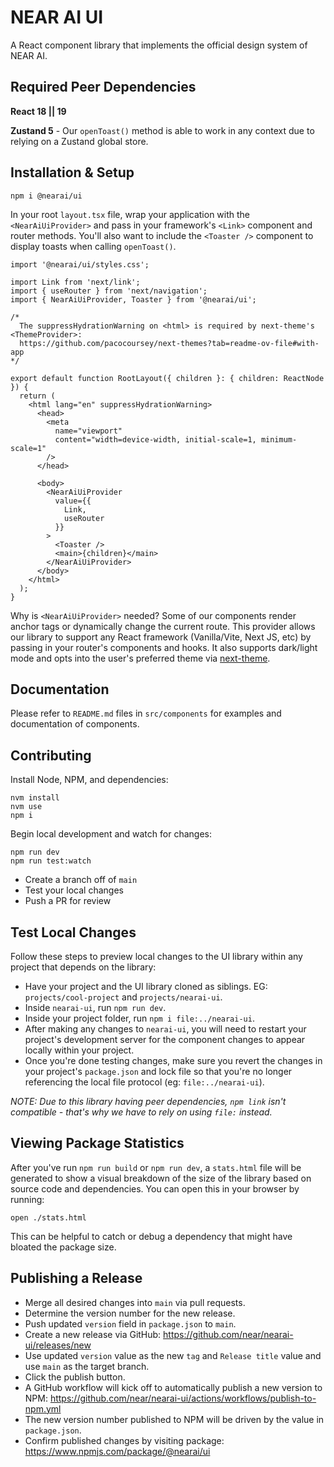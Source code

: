 # NEAR AI UI

A React component library that implements the official design system of NEAR AI.

## Required Peer Dependencies

**React 18 || 19**

**Zustand 5** - Our `openToast()` method is able to work in any context due to relying on a Zustand global store.

## Installation & Setup

```shell
npm i @nearai/ui
```

In your root `layout.tsx` file, wrap your application with the `<NearAiUiProvider>` and pass in your framework's `<Link>` component and router methods. You'll also want to include the `<Toaster />` component to display toasts when calling `openToast()`.

```tsx
import '@nearai/ui/styles.css';

import Link from 'next/link';
import { useRouter } from 'next/navigation';
import { NearAiUiProvider, Toaster } from '@nearai/ui';

/*
  The suppressHydrationWarning on <html> is required by next-theme's <ThemeProvider>:
  https://github.com/pacocoursey/next-themes?tab=readme-ov-file#with-app
*/

export default function RootLayout({ children }: { children: ReactNode }) {
  return (
    <html lang="en" suppressHydrationWarning>
      <head>
        <meta
          name="viewport"
          content="width=device-width, initial-scale=1, minimum-scale=1"
        />
      </head>

      <body>
        <NearAiUiProvider
          value={{
            Link,
            useRouter
          }}
        >
          <Toaster />
          <main>{children}</main>
        </NearAiUiProvider>
      </body>
    </html>
  );
}
```

Why is `<NearAiUiProvider>` needed? Some of our components render anchor tags or dynamically change the current route. This provider allows our library to support any React framework (Vanilla/Vite, Next JS, etc) by passing in your router's components and hooks. It also supports dark/light mode and opts into the user's preferred theme via [next-theme](ttps://github.com/pacocoursey/next-themes).

## Documentation

Please refer to `README.md` files in `src/components` for examples and documentation of components.

## Contributing

Install Node, NPM, and dependencies:

```shell
nvm install
nvm use
npm i
```

Begin local development and watch for changes:

```shell
npm run dev
npm run test:watch
```

- Create a branch off of `main`
- Test your local changes
- Push a PR for review

## Test Local Changes

Follow these steps to preview local changes to the UI library within any project that depends on the library:

- Have your project and the UI library cloned as siblings. EG: `projects/cool-project` and `projects/nearai-ui`.
- Inside `nearai-ui`, run `npm run dev`.
- Inside your project folder, run `npm i file:../nearai-ui`.
- After making any changes to `nearai-ui`, you will need to restart your project's development server for the component changes to appear locally within your project.
- Once you're done testing changes, make sure you revert the changes in your project's `package.json` and lock file so that you're no longer referencing the local file protocol (eg: `file:../nearai-ui`).

_NOTE: Due to this library having peer dependencies, `npm link` isn't compatible - that's why we have to rely on using `file:` instead._

## Viewing Package Statistics

After you've run `npm run build` or `npm run dev`, a `stats.html` file will be generated to show a visual breakdown of the size of the library based on source code and dependencies. You can open this in your browser by running:

```shell
open ./stats.html
```

This can be helpful to catch or debug a dependency that might have bloated the package size.

## Publishing a Release

- Merge all desired changes into `main` via pull requests.
- Determine the version number for the new release.
- Push updated `version` field in `package.json` to `main`.
- Create a new release via GitHub: https://github.com/near/nearai-ui/releases/new
- Use updated `version` value as the new `tag` and `Release title` value and use `main` as the target branch.
- Click the publish button.
- A GitHub workflow will kick off to automatically publish a new version to NPM: https://github.com/near/nearai-ui/actions/workflows/publish-to-npm.yml
- The new version number published to NPM will be driven by the value in `package.json`.
- Confirm published changes by visiting package: https://www.npmjs.com/package/@nearai/ui
